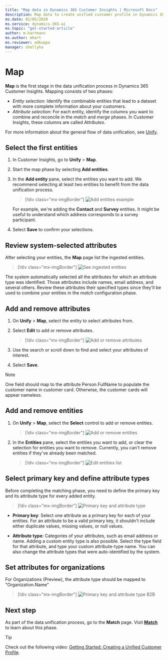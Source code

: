 ```yaml
---
title: "Map data in Dynamics 365 Customer Insights | Microsoft Docs"
description: Map data to create unified customer profile in Dynamics 365 Customer Insights
ms.date: 02/05/2020
ms.service: dynamics-365-ai
ms.topic: "get-started-article"
author: m-hartmann
ms.author: mhart
ms.reviewer: adkuppa
manager: shellyha
---
```


# Map

**Map** is the first stage in the data unification process in Dynamics 365 Customer Insights. Mapping consists of two phases:

- *Entity selection*: Identify the combinable entities that lead to a dataset with more complete information about your customers.
- *Attribute selection*: For each entity, identify the columns you want to combine and reconcile in the *match* and *merge* phases. In Customer Insights, these columns are called *Attributes*.

For more information about the general flow of data unification, see [Unify](pm-configure-data.md).

## Select the first entities

1. In Customer Insights, go to **Unify** > **Map**.

2. Start the map phase by selecting **Add entities**.

3. In the **Add entity** pane, select the entities you want to add. We recommend selecting at least two entities to benefit from the data unification process.

   > [!div class="mx-imgBorder"]
   > ![Add entities example](media/data-manager-configure-map-add-entities-example.png "Add entities example")

   For example, we're adding the **Contact** and **Survey** entities. It might be useful to understand which address corresponds to a survey participant.

4. Select **Save** to confirm your selections.

## Review system-selected attributes

After selecting your entities, the **Map** page list the ingested entities.

> [!div class="mx-imgBorder"]
> ![See ingested entities](media/data-manager-configure-map-ingested-entities.png "See ingested entities")

The system automatically selected all the attributes for which an attribute type was identified. Those attributes include names, email address, and several others. Review these attributes their specified types since they'll be used to combine your entities in the *match* configuration phase.

## Add and remove attributes

1. On **Unify** > **Map**, select the entity to select attributes from.

2. Select **Edit** to add or remove attributes.

   > [!div class="mx-imgBorder"]
   > ![Add or remove attributes](media/configure-data-map-edit.png "Add or remove attributes")

3. Use the search or scroll down to find and select your attributes of interest.

4. Select **Save**.

> [!NOTE]
> One field should map to the attribute Person.FullName to populate the customer name in customer card. Otherwise, the customer cards will appear nameless. 

## Add and remove entities

1. On **Unify** > **Map**, select the **Select** control to add or remove entities.

   > [!div class="mx-imgBorder"]
   > ![Add or remove entities](media/data-manager-configure-map-edit.png "Add or remove entities")

2. In the **Entities** pane, select the entities you want to add, or clear the selection for entities you want to remove. Currently, you can't remove entities if they've already been matched.

   > [!div class="mx-imgBorder"]
   > ![Edit entities list](media/data-manager-configure-map-edit-customer-entity.png "Edit entities list")

## Select primary key and define attribute types

Before completing the matching phase, you need to define the primary key and its attribute type for every added entity.

> [!div class="mx-imgBorder"]
> ![Primary key and attribute type](media/data-manager-configure-map-add-attributes.png "Primary key and attribute type")

- **Primary key**: Select one attribute as a primary key for each of your entities. For an attribute to be a valid primary key, it shouldn't include either duplicate values, missing values, or null values.

- **Attribute type**: Categories of your attributes, such as email address or name. Adding a custom entity type is also possible. Select the type field for that attribute, and type your custom attribute-type name. You can also change the attribute types that were auto-identified by the system.

## Set attributes for organizations

For Organizations (Preview), the attribute type should be mapped to "Organization.Name"
> [!div class="mx-imgBorder"]
> ![Primary key and attribute type B2B](media/configure-data-map-edit-b2b.png "Primary key and attribute type B2B")

## Next step

As part of the data unification process, go to the **Match** page. Visit [**Match**](pm-match.md) to learn about this phase.

> [!TIP]
> Check out the following video: [Getting Started: Creating a Unified Customer Profile](https://youtu.be/oBfGEhucAxs).
